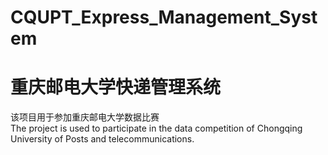 # CQUPT_Express_Management_System
# 重庆邮电大学快递管理系统  


该项目用于参加重庆邮电大学数据比赛  
The project is used to participate in the data competition of Chongqing University of Posts and telecommunications.
